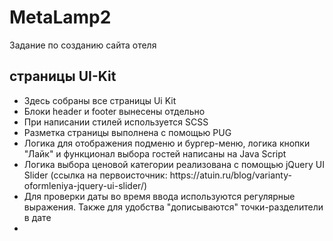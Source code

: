# MetaLamp2 
Задание по созданию сайта отеля
## страницы UI-Kit
<ul>
  <li>Здесь собраны все страницы Ui Kit</li>
  <li>Блоки header и footer вынесены отдельно</li>
  <li>При написании стилей используется SCSS</li>
  <li>Разметка страницы выполнена с помощью PUG</li>
  <li>Логика для отображения подменю и бургер-меню, логика кнопки "Лайк" и функционал выбора гостей написаны на Java Script</li>
  <li>Логика выбора ценовой категории реализована с помощью jQuery UI Slider (ссылка на первоисточник: https://atuin.ru/blog/varianty-oformleniya-jquery-ui-slider/)</li>
  <li>Для проверки даты во время ввода используются регулярные выражения. Также для удобства "дописываются" точки-разделители в дате</li>
  <li></li>
</ul>

